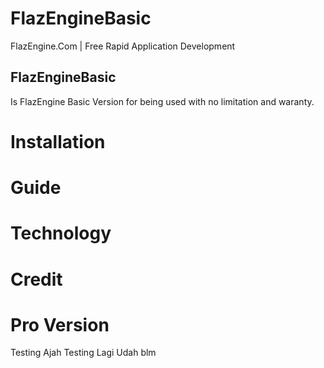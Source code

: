 # FlazEngineBasic
FlazEngine.Com | Free Rapid Application Development
## FlazEngineBasic
Is FlazEngine Basic Version for being used with no limitation and waranty.
# Installation
# Guide
# Technology
# Credit
# Pro Version
Testing
Ajah
Testing
Lagi
Udah blm